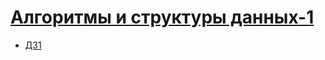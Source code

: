 # [Алгоритмы и структуры данных-1](https://www.hse.ru/ba/se/courses/844174705.html)

- [ДЗ1](sem01/README.md)
